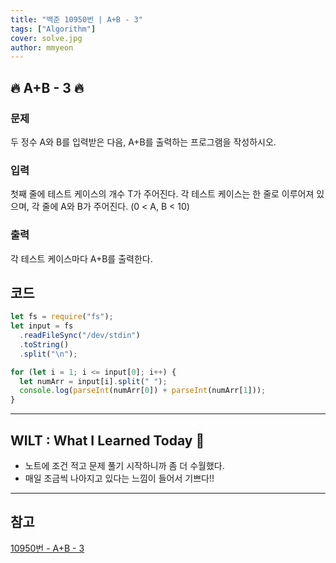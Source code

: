 ```yaml
---
title: "백준 10950번 | A+B - 3"
tags: ["Algorithm"]
cover: solve.jpg
author: mmyeon
---
```


## 🔥 A+B - 3 🔥

### 문제

두 정수 A와 B를 입력받은 다음, A+B를 출력하는 프로그램을 작성하시오.

### 입력

첫째 줄에 테스트 케이스의 개수 T가 주어진다.
각 테스트 케이스는 한 줄로 이루어져 있으며, 각 줄에 A와 B가 주어진다. (0 < A, B < 10)

### 출력

각 테스트 케이스마다 A+B를 출력한다.

## 코드

```js
let fs = require("fs");
let input = fs
  .readFileSync("/dev/stdin")
  .toString()
  .split("\n");

for (let i = 1; i <= input[0]; i++) {
  let numArr = input[i].split(" ");
  console.log(parseInt(numArr[0]) + parseInt(numArr[1]));
}
```

---

## WILT : What I Learned Today 🤔

- 노트에 조건 적고 문제 풀기 시작하니까 좀 더 수월했다.
- 매일 조금씩 나아지고 있다는 느낌이 들어서 기쁘다!!

---

## 참고

[10950번 - A+B - 3](https://www.acmicpc.net/problem/10950)

